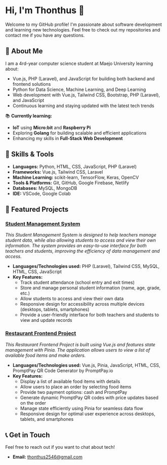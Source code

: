 # Hi, I'm **Thonthus** 👋

Welcome to my GitHub profile! I'm passionate about software development and learning new technologies. Feel free to check out my repositories and contact me if you have any questions.


## 🚀 About Me
I am a 4rd-year computer science student at Maejo University learning about:
- Vue.js, PHP (Laravel), and JavaScript for building both backend and frontend solutions
- Python for Data Science, Machine Learning, and Deep Learning
- Web development with Vue.js, Tailwind CSS, Bootstrap, PHP (Laravel), and JavaScript
- Continuous learning and staying updated with the latest tech trends

📚 **Currently learning:**
- **IoT** using **Micro:bit** and **Raspberry Pi**
- Exploring **Golang** for building scalable and efficient applications
- Enhancing my skills in **Full-Stack Web Development**

## 💼 Skills & Tools
- **Languages:** Python, HTML, CSS, JavaScript, PHP (Laravel)
- **Frameworks:** Vue.js, Tailwind CSS, Laravel
- **Machine Learning:** scikit-learn, TensorFlow, Keras, OpenCV
- **Tools & Platforms:** Git, GitHub, Google Firebase, Netlify
- **Databases:** MySQL, MongoDB
- **IDE:** VSCode, Google Colab

## 📂 Featured Projects

### [Student Management System](https://github.com/Thonthus/final_schoolsystem)
*This Student Management System is designed to help teachers manage student data, while also allowing students to access and view their own information. The system provides an easy-to-use interface for both teachers and students, improving the efficiency of data management and access.*

- **Languages/Technologies used:** PHP (Laravel), Tailwind CSS, MySQL, HTML, CSS, JavaScript
- **Key Features:**
  - Track student attendance (school entry and exit times)
  - Store and manage personal student information (name, age, grade, etc.)
  - Allow students to access and view their own data
  - Responsive design for accessibility across multiple devices (desktops, tablets, smartphones)
  - Provide a user-friendly interface for both teachers and students to view and update records

### [Restaurant Frontend Project](https://github.com/Thonthus/FinalProjectRestaurant)
*This Restaurant Frontend Project is built using Vue.js and features state management with Pinia. The application allows users to view a list of available food items and make orders.*

- **Languages/Technologies used:** Vue.js, Pinia, JavaScript, HTML, CSS, PromptPay QR Code Generator by PromptPay.io
- **Key Features:**
  - Display a list of available food items with details
  - Allow users to place an order by selecting food items
  - Provide two payment options: cash and PromptPay
  - Generate dynamic PromptPay QR codes with price updates based on the order
  - Manage state efficiently using Pinia for seamless data flow
  - Responsive design for optimal user experience across desktops, tablets, and smartphones

## 📞 Get in Touch
Feel free to reach out if you want to chat about tech!
- **Email:** thonthus2546@gmail.com
